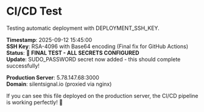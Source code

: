 # CI/CD Test

Testing automatic deployment with DEPLOYMENT_SSH_KEY.

**Timestamp**: 2025-09-12 15:45:00  
**SSH Key**: RSA-4096 with Base64 encoding (Final fix for GitHub Actions)  
**Status**: 🚀 **FINAL TEST - ALL SECRETS CONFIGURED**  
**Update**: SUDO_PASSWORD secret now added - this should complete successfully!

**Production Server**: 5.78.147.68:3000  
**Domain**: silentsignal.io (proxied via nginx)

If you can see this file deployed on the production server, the CI/CD pipeline is working perfectly! 🚀